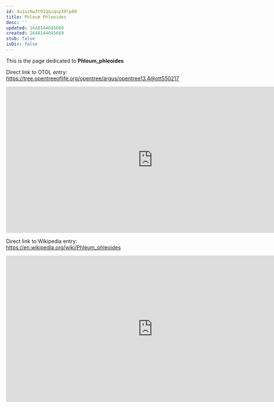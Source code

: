```yaml
---
id: 4u1uz6w3t91qqiqsp38lp08
title: Phleum Phleoides
desc: ''
updated: 1648144045669
created: 1648144045669
stub: false
isDir: false
---
```

This is the page dedicated to **Phleum_phleoides**


Direct link to OTOL entry: https://tree.opentreeoflife.org/opentree/argus/opentree13.4@ott550217



<html>
    <body>
    <iframe src="https://tree.opentreeoflife.org/opentree/argus/opentree13.4@ott550217"
    width="800" height="400" frameborder="0" allowfullscreen> </iframe>
    </body>
</html>
    


Direct link to Wikipedia entry: https://en.wikipedia.org/wiki/Phleum_phleoides



<html>
    <body>
    <iframe src="https://en.wikipedia.org/wiki/Phleum_phleoides"
    width="800" height="400" frameborder="0" allowfullscreen> </iframe>
    </body>
</html>
    
